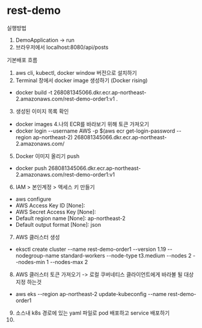 # rest-demo
실행방법
1. DemoApplication -> run
2. 브라우저에서 localhost:8080/api/posts

기본배포 흐름
1. aws cli, kubectl, docker window 버전으로 설치하기
2. Terminal 창에서 docker image 생성하기 (Docker rising)
- docker build -t 268081345066.dkr.ecr.ap-northeast-2.amazonaws.com/rest-demo-order1:v1 .
3. 생성된 이미지 목록 확인
- docker images
4.나의 ECR를 바라보기 위해 토큰 가져오기
- docker login --username AWS -p $(aws ecr get-login-password --region ap-northeast-2) 268081345066.dkr.ecr.ap-northeast-2.amazonaws.com/
5. Docker 이미지 올리기 push
- docker push 268081345066.dkr.ecr.ap-northeast-2.amazonaws.com/rest-demo-order1:v1
6. IAM > 본인계정 > 액세스 키 만들기
- aws configure
- AWS Access Key ID [None]: 
- AWS Secret Access Key [None]: 
- Default region name [None]: ap-northeast-2
- Default output format [None]: json
7. AWS 클러스터 생성
- eksctl create cluster --name rest-demo-order1 --version 1.19 --nodegroup-name standard-workers --node-type t3.medium --nodes 2 --nodes-min 1 --nodes-max 2
8. AWS 클러스터 토큰 가져오기 -> 로컬 쿠버네티스 클라이언트에게 바라볼 될 대상 지정 하는것
- aws eks --region ap-northeast-2 update-kubeconfig --name rest-demo-order1
9. 소스내 k8s 경로에 있는 yaml 파일로 pod 배포하고 service 배포하기
10.
